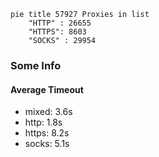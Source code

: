 
```mermaid
pie title 57927 Proxies in list
    "HTTP" : 26655
    "HTTPS": 8603
    "SOCKS" : 29954
```

### Some Info
#### Average Timeout

- mixed: 3.6s
- http: 1.8s
- https: 8.2s
- socks: 5.1s
